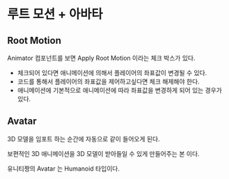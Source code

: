 # 루트 모션 + 아바타

## Root Motion

Animator 컴포넌트를 보면 Apply Root Motion 이라는 체크 박스가 있다.

- 체크되어 있다면 애니메이션에 의해서 플레이어의 좌표값이 변경될 수 있다.
- 코드를 통해서 플레이어의 좌표값을 제어하고싶다면 체크 해제해야 한다.
- 애니메이션에 기본적으로 애니메이션에 따라 좌표값을 변경하게 되어 있는 경우가 있다.

## Avatar

3D 모델을 임포트 하는 순간에 자동으로 같이 들어오게 된다.

보편적인 3D 애니메이션을 3D 모델이 받아들일 수 있게 만들어주는 본 이다.

유니티짱의 Avatar 는 Humanoid 타입이다.